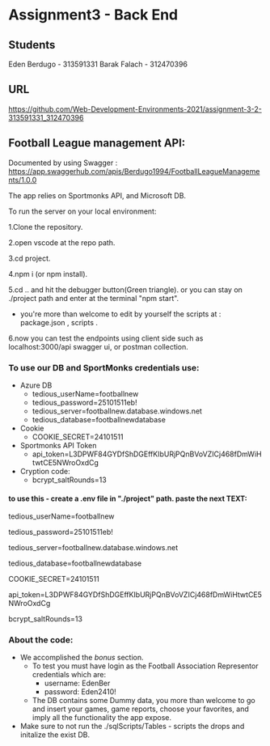 # Assignment3 - Back End

## Students

Eden Berdugo - 313591331
Barak Falach - 312470396

## URL

https://github.com/Web-Development-Environments-2021/assignment-3-2-313591331_312470396

## Football League management API:

Documented by using Swagger : https://app.swaggerhub.com/apis/Berdugo1994/FootballLeagueManagements/1.0.0

The app relies on Sportmonks API, and Microsoft DB.

To run the server on your local environment:

1.Clone the repository.

2.open vscode at the repo path.

3.cd project.

4.npm i (or npm install).

5.cd .. and hit the debugger button(Green triangle). or you can stay on ./project path and enter at the terminal "npm start".

  - you're more than welcome to edit by yourself the scripts at : package.json , scripts .

6.now you can test the endpoints using client side such as localhost:3000/api swagger ui, or postman collection.

### To use our DB and SportMonks credentials use:
* Azure DB
  * tedious_userName=footballnew
  * tedious_password=25101511eb!
  * tedious_server=footballnew.database.windows.net
  * tedious_database=footballnewdatabase
* Cookie
  * COOKIE_SECRET=24101511
* Sportmonks API Token
  *  api_token=L3DPWF84GYDfShDGEffKIbURjPQnBVoVZICj468fDmWiHtwtCE5NWroOxdCg
* Cryption code:
  * bcrypt_saltRounds=13

#### to use this - create a .env file in "./project" path. paste the next TEXT:
tedious_userName=footballnew

tedious_password=25101511eb!

tedious_server=footballnew.database.windows.net

tedious_database=footballnewdatabase

COOKIE_SECRET=24101511

api_token=L3DPWF84GYDfShDGEffKIbURjPQnBVoVZICj468fDmWiHtwtCE5NWroOxdCg

bcrypt_saltRounds=13

### About the code:
* We accomplished the *bonus* section.
  * To test you must have login as the Football Association Representor credentials which are:
    *  username: EdenBer
    *  password: Eden2410!
  * The DB contains some Dummy data, you more than welcome to go and insert your games, game reports, choose your favorites, and imply all the functionality the app expose.
* Make sure to not run the ./sqlScripts/Tables - scripts the drops and initalize the exist DB.
